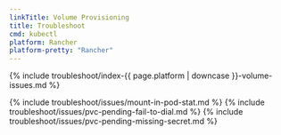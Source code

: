 ```yaml
---
linkTitle: Volume Provisioning
title: Troubleshoot
cmd: kubectl
platform: Rancher
platform-pretty: "Rancher"
---
```


{% include troubleshoot/index-{{ page.platform | downcase }}-volume-issues.md %}

{% include troubleshoot/issues/mount-in-pod-stat.md %}
{% include troubleshoot/issues/pvc-pending-fail-to-dial.md %}
{% include troubleshoot/issues/pvc-pending-missing-secret.md %}

